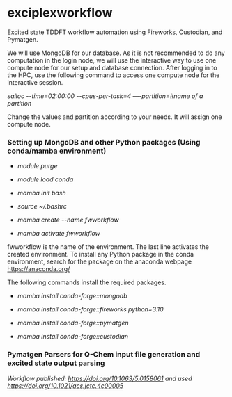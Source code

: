 # exciplexworkflow
Excited state TDDFT workflow automation using Fireworks, Custodian, and Pymatgen.

We will use MongoDB for our database. As it is not recommended to do any computation in the login node, we will use the interactive way to use one compute node for our setup and database connection. After logging in to the HPC, use the following command to access one compute node for the interactive session.

*salloc --time=02:00:00 --cpus-per-task=4  —-partition=#name of a partition*

Change the values and partition according to your needs. It will assign one compute node.

### Setting up MongoDB and other Python packages (Using conda/mamba environment)

- *module purge*                      

- *module load conda*

- *mamba init bash*

- *source ~/.bashrc*

- *mamba create --name fwworkflow*  

- *mamba activate fwworkflow*       

fwworkflow is the name of the environment. The last line activates the created environment. To install any Python package in the conda environment, search for the package on the anaconda webpage https://anaconda.org/

The following commands install the required packages.

- *mamba install conda-forge::mongodb*

- *mamba install conda-forge::fireworks python=3.10*

- *mamba install conda-forge::pymatgen*

- *mamba install conda-forge::custodian*

### Pymatgen Parsers for Q-Chem input file generation and excited state output parsing

*Workflow published: https://doi.org/10.1063/5.0158061*
*and used https://doi.org/10.1021/acs.jctc.4c00005*
